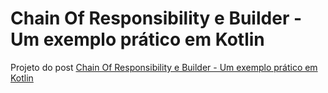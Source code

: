# Chain Of Responsibility e Builder - Um exemplo prático em Kotlin

Projeto do post [Chain Of Responsibility e Builder - Um exemplo prático em Kotlin](https://hallisonoliveira.com.br/posts/chain_of_responsibility_and_builder_with_kotlin.html)
